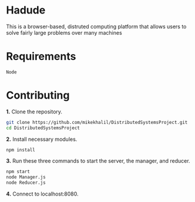 # Hadude

This is a browser-based, distruted computing platform that allows users to solve fairly large problems over many machines

# Requirements
    Node 

# Contributing
**1\.** Clone the repository.

```bash
git clone https://github.com/mikekhalil/DistributedSystemsProject.git
cd DistributedSystemsProject
```


**2\.** Install necessary modules.
```bash
npm install
```
**3\.** Run these three commands to start the server, the manager, and reducer.
```bash
npm start
node Manager.js
node Reducer.js
```

**4\.** Connect to localhost:8080.
